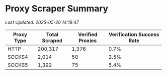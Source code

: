 # Proxy Scraper Summary

_Last Updated: 2025-05-26 14:18:47_

| Proxy Type | Total Scraped | Verified Proxies | Verification Success Rate |
|------------|--------------|------------------|--------------------------|
| HTTP | 200,317 | 1,376 | 0.7% |
| SOCKS4 | 2,014 | 50 | 2.5% |
| SOCKS5 | 1,392 | 75 | 5.4% |
